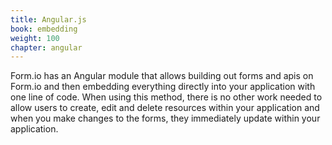 ```yaml
---
title: Angular.js
book: embedding
weight: 100
chapter: angular
---
```

<p>Form.io has an Angular module that allows building out forms and apis on Form.io and then embedding everything directly into your application with one line of code. When using this method, there is no other work needed to allow users to create, edit and delete resources within your application and when you make changes to the forms, they immediately update within your application.</p>
